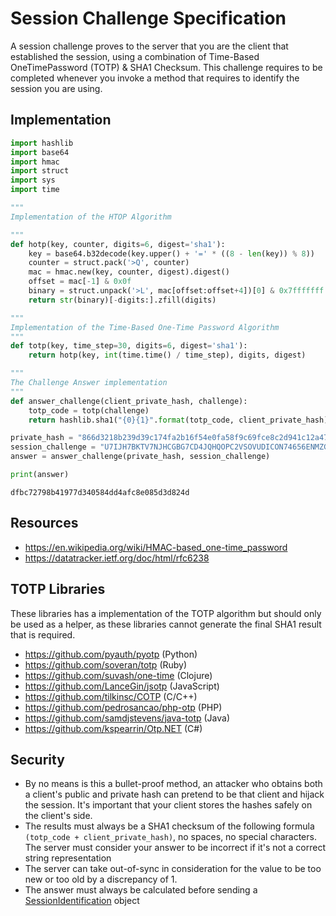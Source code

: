 # Session Challenge Specification

A session challenge proves to the server that you are the client that
established the session, using a combination of Time-Based 
OneTimePassword (TOTP) & SHA1 Checksum. This challenge requires to
be completed whenever you invoke a method that requires to identify
the session you are using.

## Implementation

```python
import hashlib
import base64
import hmac
import struct
import sys
import time

"""
Implementation of the HTOP Algorithm 

"""
def hotp(key, counter, digits=6, digest='sha1'):
    key = base64.b32decode(key.upper() + '=' * ((8 - len(key)) % 8))
    counter = struct.pack('>Q', counter)
    mac = hmac.new(key, counter, digest).digest()
    offset = mac[-1] & 0x0f
    binary = struct.unpack('>L', mac[offset:offset+4])[0] & 0x7fffffff
    return str(binary)[-digits:].zfill(digits)

"""
Implementation of the Time-Based One-Time Password Algorithm
"""
def totp(key, time_step=30, digits=6, digest='sha1'):
    return hotp(key, int(time.time() / time_step), digits, digest)

"""
The Challenge Answer implementation
"""
def answer_challenge(client_private_hash, challenge):
    totp_code = totp(challenge)
    return hashlib.sha1("{0}{1}".format(totp_code, client_private_hash).encode()).hexdigest()

private_hash = "866d3218b239d39c174fa2b16f54e0fa58f9c69fce8c2d941c12a47a7bc75229"
session_challenge = "U7IJH7BKTV7NJHCGBG7CD4JQHQOPC2VSOVUDICON74656ENMZGZINUL537KH4VCC"
answer = answer_challenge(private_hash, session_challenge)

print(answer)
```

```
dfbc72798b41977d340584dd4afc8e085d3d824d
```

## Resources
 - https://en.wikipedia.org/wiki/HMAC-based_one-time_password
 - https://datatracker.ietf.org/doc/html/rfc6238

## TOTP Libraries
These libraries has a implementation of the TOTP algorithm but should
only be used as a helper, as these libraries cannot generate the final
SHA1 result that is required.

 - https://github.com/pyauth/pyotp (Python)
 - https://github.com/soveran/totp (Ruby)
 - https://github.com/suvash/one-time (Clojure)
 - https://github.com/LanceGin/jsotp (JavaScript)
 - https://github.com/tilkinsc/COTP (C/C++)
 - https://github.com/pedrosancao/php-otp (PHP)
 - https://github.com/samdjstevens/java-totp (Java)
 - https://github.com/kspearrin/Otp.NET (C#)

## Security

 - By no means is this a bullet-proof method, an attacker who obtains both
   a client's public and private hash can pretend to be that client and
   hijack the session. It's important that your client stores the hashes
   safely on the client's side.
 - The results must always be a SHA1 checksum of the following formula
   `(totp_code + client_private_hash)`, no spaces, no special characters.
   The server must consider your answer to be incorrect if it's not a
   correct string representation
 - The server can take out-of-sync in consideration for the value to be
   too new or too old by a discrepancy of 1.
 - The answer must always be calculated before sending a 
   [SessionIdentification](../Objects/SessionIdentification.md) object
